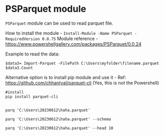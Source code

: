 PSParquet module
==============

`PSParquet` module can be used to read parquet file.

How to install the module - `Install-Module -Name PSParquet -RequiredVersion 0.0.75`
Module reference - https://www.powershellgallery.com/packages/PSParquet/0.0.24 

Example to read the data:
```
$data3= Import-Parquet -FilePath C:\Users\myfolder\filename.parquet
$data3.Count
```

Alternative option is to install pip module and use it - Ref: https://github.com/chhantyal/parquet-cli (Yes, this is not the Powershell)
```
#install 
pip install parquet-cli


parq 'C:\Users\20230612\haha.parquet'

parq 'C:\Users\20230612\haha.parquet' --schema

parq 'C:\Users\20230612\haha.parquet' --head 10

```
